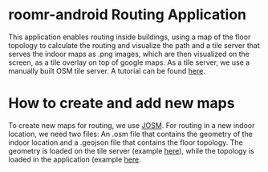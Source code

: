 # roomr-android Routing Application

This application enables routing inside buildings, using a map of the floor topology to calculate the routing and visualize the path and a tile server that serves the indoor maps as .png images, which are then visualized on the screen, as a tile overlay on top of google maps. 
As a tile server, we use a manually built OSM tile server. A tutorial can be found [here](https://switch2osm.org/manually-building-a-tile-server-16-04-2-lts/).


# How to create and add new maps
To create new maps for routing, we use [JOSM](https://josm.openstreetmap.de/). For routing in a new indoor location, we need two files: An .osm file that contains the geometry of the indoor location and a .geojson file that contains the floor topology. The geometry is loaded on the tile server (example [here](https://www.youtube.com/watch?v=mqWl_7PN3lc)), while the topology is loaded in the application (example [here](https://www.youtube.com/watch?v=lnJENrE9vvg).

